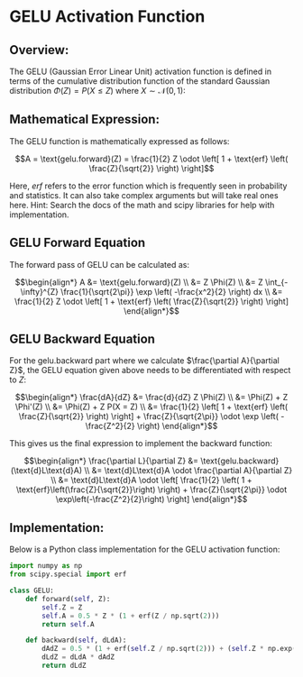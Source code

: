# GELU Activation Function

## Overview:
The GELU (Gaussian Error Linear Unit) activation function is defined in terms of the cumulative distribution function of the standard Gaussian distribution $\Phi(Z) = P(X \leq Z)$ where $X \sim \mathcal{N}(0,1)$:


## Mathematical Expression:
The GELU function is mathematically expressed as follows:

$$A = \text{gelu.forward}(Z) = \frac{1}{2} Z \odot \left[ 1 + \text{erf} \left( \frac{Z}{\sqrt{2}} \right) \right]$$

Here, $erf$ refers to the error function which is frequently seen in probability and statistics. It can also take complex arguments but will take real ones here. Hint: Search the docs of the math and scipy libraries for help with implementation.

## GELU Forward Equation
The forward pass of GELU can be calculated as:

$$\begin{align*}
A &= \text{gelu.forward}(Z) \\
&= Z \Phi(Z) \\
&= Z \int_{-\infty}^{Z} \frac{1}{\sqrt{2\pi}} \exp \left( -\frac{x^2}{2} \right) dx \\
&= \frac{1}{2} Z \odot \left[ 1 + \text{erf} \left( \frac{Z}{\sqrt{2}} \right) \right]
\end{align*}$$

## GELU Backward Equation
For the gelu.backward part where we calculate $\frac{\partial A}{\partial Z}$, the GELU equation given above needs to be differentiated with respect to $Z$:

$$\begin{align*}
\frac{dA}{dZ} &= \frac{d}{dZ} Z \Phi(Z) \\
&= \Phi(Z) + Z \Phi'(Z) \\
&= \Phi(Z) + Z P(X = Z) \\
&= \frac{1}{2} \left[ 1 + \text{erf} \left( \frac{Z}{\sqrt{2}} \right) \right] + \frac{Z}{\sqrt{2\pi}} \odot \exp \left( -\frac{Z^2}{2} \right)
\end{align*}$$

This gives us the final expression to implement the backward function:

$$\begin{align*}
\frac{\partial L}{\partial Z} &= \text{gelu.backward}(\text{d}L\text{d}A) \\
&= \text{d}L\text{d}A \odot \frac{\partial A}{\partial Z} \\
&= \text{d}L\text{d}A \odot \left[ \frac{1}{2} \left( 1 + \text{erf}\left(\frac{Z}{\sqrt{2}}\right) \right) + \frac{Z}{\sqrt{2\pi}} \odot \exp\left(-\frac{Z^2}{2}\right) \right]
\end{align*}$$

## Implementation:
Below is a Python class implementation for the GELU activation function:

```python
import numpy as np
from scipy.special import erf

class GELU:
    def forward(self, Z):
        self.Z = Z
        self.A = 0.5 * Z * (1 + erf(Z / np.sqrt(2)))
        return self.A

    def backward(self, dLdA):
        dAdZ = 0.5 * (1 + erf(self.Z / np.sqrt(2))) + (self.Z * np.exp(-0.5 * self.Z**2)) / np.sqrt(2*np.pi)
        dLdZ = dLdA * dAdZ
        return dLdZ
```
